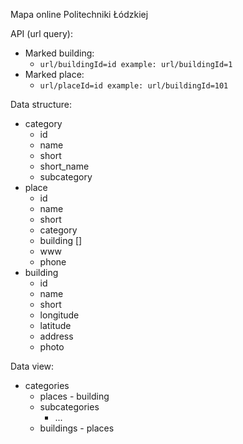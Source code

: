 Mapa online Politechniki Łódzkiej

API (url query):
- Marked building:
  - `url/buildingId=id example: url/buildingId=1`
- Marked place:
  - `url/placeId=id example: url/buildingId=101`

Data structure:
- category
  - id
  - name
  - short
  - short_name
  - subcategory
- place
  - id
  - name
  - short
  - category
  - building []
  - www
  - phone
- building
  - id
  - name
  - short 
  - longitude
  - latitude
  - address
  - photo

Data view:
- categories
  - places - building
  - subcategories
    - ...
  - buildings - places

